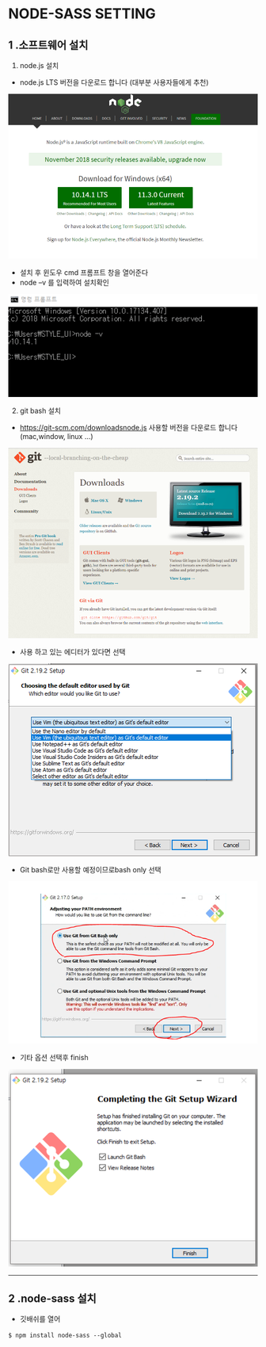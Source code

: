 # NODE-SASS SETTING

## 1 .소프트웨어 설치
1. node.js 설치
* node.js LTS 버전을 다운로드 합니다 (대부분 사용자들에게 추천)

<img src ="./images/img1.png">

* 설치 후 윈도우 cmd 프롬프트 창을 열어준다
* node –v 를 입력하여 설치확인

<img src ="./images/img2.png">

2. git bash 설치
* https://git-scm.com/downloadsnode.js 사용할 버전을 다운로드 합니다(mac,window, linux …)

<img src ="./images/img3.png">

* 사용 하고 있는 에디터가 있다면 선택

<img src ="./images/img4.png">

* Git bash로만 사용할 예정이므로bash only 선택

<img src ="./images/img5.png">

* 기타 옵션 선택후 finish

<img src ="./images/img6.png">

---

## 2 .node-sass 설치
* 깃배쉬를 열어 


`$ npm install node-sass --global`